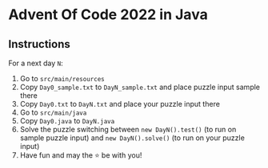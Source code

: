 # Advent Of Code 2022 in Java

## Instructions

For a next day `N`:

1. Go to `src/main/resources`
2. Copy `Day0_sample.txt` to `DayN_sample.txt` and place puzzle input sample there
3. Copy `Day0.txt` to `DayN.txt` and place your puzzle input there
4. Go to `src/main/java`
5. Copy `Day0.java` to `DayN.java`
6. Solve the puzzle switching between `new DayN().test()` (to run on sample puzzle input) and `new DayN().solve()` (to run on your puzzle input)
7. Have fun and may the ⭐ be with you!
